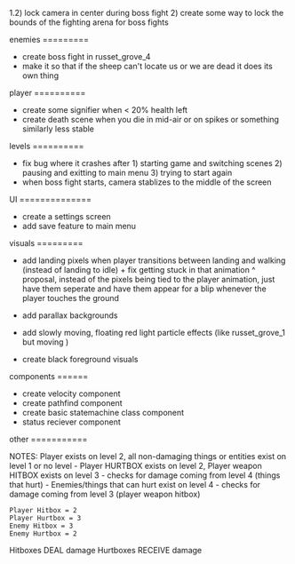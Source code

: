 1.2) lock camera in center during boss fight
2) create some way to lock the bounds of the fighting arena for boss fights


enemies =========
- create boss fight in russet_grove_4
- make it so that if the sheep can't locate us or we are dead it does its own thing

player ==========
- create some signifier when < 20% health left
- create death scene when you die in mid-air or on spikes or something similarly less stable

levels ==========
- fix bug where it crashes after 1) starting game and switching scenes 2) pausing and exitting to main menu 3) trying to start again
- when boss fight starts, camera stablizes to the middle of the screen

UI ==============
- create a settings screen
- add save feature to main menu

visuals =========
- add landing pixels when player transitions between landing and walking (instead of landing to idle) + fix getting stuck in that animation
^ proposal, instead of the pixels being tied to the player animation, just have them seperate and have them appear for a blip whenever the player touches the ground

- add parallax backgrounds
- add slowly moving, floating red light particle effects (like russet_grove_1 but moving )
- create black foreground visuals

components ======
- create velocity component
- create pathfind component
- create basic statemachine class component
- status reciever component

other ===========




NOTES:
	Player exists on level 2, all non-damaging things or entities exist on level 1 or no level
	- Player HURTBOX exists on level 2, Player weapon HITBOX exists on level 3
		- checks for damage coming from level 4 (things that hurt)
	- Enemies/things that can hurt exist on level 4
		- checks for damage coming from level 3 (player weapon hitbox)
		
	Player Hitbox = 2
	Player Hurtbox = 3
	Enemy Hitbox = 3
	Enemy Hurtbox = 2
		
Hitboxes DEAL damage
Hurtboxes RECEIVE damage
